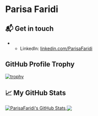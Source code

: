 # Parisa Faridi

## 📬 Get in touch

- - LinkedIn: [linkedin.com/ParisaFaridi][2]


## GitHub Profile Trophy

[![trophy](https://github-profile-trophy.vercel.app/?username=ParisaFaridi)](https://github.com/ryo-ma/github-profile-trophy)


## &#x1f4c8; My GitHub Stats


<a href="https://github.com/ParisaFaridi">
  <img align="center" src="https://github-readme-stats.vercel.app/api?username=ParisaFaridi&show_icons=true&line_height=27&count_private=true&title_color=ffffff&text_color=c9cacc&icon_color=2bbc8a&bg_color=1d1f21" alt="ParisaFaridi's GitHub Stats" />
</a>
<a href="https://github.com/ParisaFaridi">
  <img align="center" src="https://github-readme-stats.vercel.app/api/top-langs/?username=ParisaFaridi&hide=Jupyter Notebook,html&title_color=ffffff&text_color=c9cacc&icon_color=2bbc8a&bg_color=1d1f21" />
</a>

[2]: https://www.linkedin.com/in/parisafaridi/
